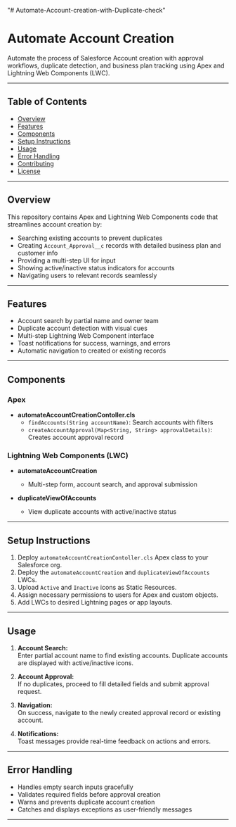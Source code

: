 "# Automate-Account-creation-with-Duplicate-check" 
# Automate Account Creation

Automate the process of Salesforce Account creation with approval workflows, duplicate detection, and business plan tracking using Apex and Lightning Web Components (LWC).

---

## Table of Contents

- [Overview](#overview)  
- [Features](#features)  
- [Components](#components)  
- [Setup Instructions](#setup-instructions)  
- [Usage](#usage)  
- [Error Handling](#error-handling)  
- [Contributing](#contributing)  
- [License](#license)  

---

## Overview

This repository contains Apex and Lightning Web Components code that streamlines account creation by:

- Searching existing accounts to prevent duplicates  
- Creating `Account_Approval__c` records with detailed business plan and customer info  
- Providing a multi-step UI for input  
- Showing active/inactive status indicators for accounts  
- Navigating users to relevant records seamlessly  

---

## Features

- Account search by partial name and owner team  
- Duplicate account detection with visual cues  
- Multi-step Lightning Web Component interface  
- Toast notifications for success, warnings, and errors  
- Automatic navigation to created or existing records  

---

## Components

### Apex

- **automateAccountCreationContoller.cls**  
  - `findAccounts(String accountName)`: Search accounts with filters  
  - `createAccountApproval(Map<String, String> approvalDetails)`: Creates account approval record  

### Lightning Web Components (LWC)

- **automateAccountCreation**  
  - Multi-step form, account search, and approval submission  

- **duplicateViewOfAccounts**  
  - View duplicate accounts with active/inactive status  

---

## Setup Instructions

1. Deploy `automateAccountCreationContoller.cls` Apex class to your Salesforce org.  
2. Deploy the `automateAccountCreation` and `duplicateViewOfAccounts` LWCs.  
3. Upload `Active` and `Inactive` icons as Static Resources.  
4. Assign necessary permissions to users for Apex and custom objects.  
5. Add LWCs to desired Lightning pages or app layouts.

---

## Usage

1. **Account Search:**  
   Enter partial account name to find existing accounts. Duplicate accounts are displayed with active/inactive icons.  

2. **Account Approval:**  
   If no duplicates, proceed to fill detailed fields and submit approval request.  

3. **Navigation:**  
   On success, navigate to the newly created approval record or existing account.  

4. **Notifications:**  
   Toast messages provide real-time feedback on actions and errors.

---

## Error Handling

- Handles empty search inputs gracefully  
- Validates required fields before approval creation  
- Warns and prevents duplicate account creation  
- Catches and displays exceptions as user-friendly messages  

---


